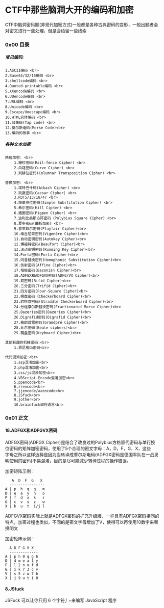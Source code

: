 CTF中那些脑洞大开的编码和加密
===
CTF中脑洞密码题(非现代加密方式)一般都是各种古典密码的变形，一般出题者会对密文进行一些处理，但是会给留一些线索<br>
### 0x00 目录

##### 常见编码: <br>
    1.ASCII编码 <br>
    2.Base64/32/16编码 <br>
    3.shellcode编码 <br>
    4.Quoted-printable编码 <br>
    5.XXencode编码 <br> 
    6.UUencode编码 <br> 
    7.URL编码 <br>
    8.Unicode编码 <br> 
    9.Escape/Unescape编码 <br> 
    10.HTML实体编码 <br>
    11.敲击码(Tap code) <br>
    12.莫尔斯电码(Morse Code)<br>
    13.编码的故事 <br>
 
##### 各种文本加密 <br>
    换位加密: <br>
        1.栅栏密码(Rail-fence Cipher) <br>
        2.曲路密码(Curve Cipher) <br>
        3.列移位密码(Columnar Transposition Cipher) <br>
     
    替换加密: <br>
        1.埃特巴什码(Atbash Cipher) <br>
        2.凯撒密码(Caesar Cipher) <br>
        3.ROT5/13/18/47 <br>
        4.简单换位密码(Simple Substitution Cipher) <br>
        5.希尔密码(Hill Cipher) <br>
        6.猪圈密码(Pigpen Cipher) <br>
        7.波利比奥斯方阵密码（Polybius Square Cipher) <br>
        8.夏多密码(曲折加密) <br>
        9.普莱菲尔密码(Playfair Cipher)<br>
        10.维吉尼亚密码(Vigenère Cipher)<br>
        11.自动密钥密码(Autokey Cipher)<br>
        12.博福特密码(Beaufort Cipher)<br>
        13.滚动密钥密码(Running Key Cipher)<br>
        14.Porta密码(Porta Cipher)<br>
        15.同音替换密码(Homophonic Substitution Cipher)<br>
        16.仿射密码(Affine Cipher)<br>
        17.培根密码(Baconian Cipher)<br>
        18.ADFGX和ADFGVX密码(ADFG/VX Cipher)<br>
        19.双密码(Bifid Cipher)<br>
        20.三分密码(Trifid Cipher)<br>
        21.四方密码(Four-Square Cipher)<br>
        22.棋盘密码（Checkerboard Cipher)<br>
        23.跨棋盘密码(Straddle Checkerboard Cipher)<br>
        24.分组摩尔斯替换密码(Fractionated Morse Cipher)<br>
        25.Bazeries密码(Bazeries Cipher)<br>
        26.Digrafid密码(Digrafid Cipher)<br>
        27.格朗普雷密码(Grandpré Cipher)<br>
        28.比尔密码(Beale ciphers)<br>
        29.键盘密码(Keyboard Cipher)<br>
 
    其他有趣的机械密码:<br>
        1.恩尼格玛密码<br>
 
    代码混淆加密:<br>
        1.asp混淆加密<br>
        2.php混淆加密<br>
        3.css/js混淆加密<br>
        4.VBScript.Encode混淆加密<br>
        5.ppencode<br>
        6.rrencode<br>
        7.jjencode/aaencode<br>
        8.JSfuck<br>
        9.jother<br>
        10.brainfuck编程语言<br>

### 0x01 正文

#### 18.ADFGX和ADFGVX密码
ADFGX密码(ADFGX Cipher)是结合了改良过的Polybius方格替代密码与单行换位密码的矩阵加密密码，使用了5个合理的密文字母：A，D，F，G，X，这些 <br>
字母之所以这样选择是因为当转译成摩尔斯电码(ADFGX密码是德国军队在一战发明使用的密码)不易混淆，目的是尽可能减少转译过程的操作错误。  <br>

加密矩阵示例：  <br>

       A  D  F  G   X
      ----------------
    A | p  h  q  g   m 
    D | e  a  y  n   o 
    F | f  d  x  k   r
    G | c  v  s  z   w 
    X | b  u  t  i/j l

ADFGVX密码实际上就是ADFGX密码的扩充升级版，一样具有ADFGX密码相同的特点，加密过程也类似，不同的是密文字母增加了V，使得可以再使用10数字来替换明文  <br>

加密矩阵示例：  <br>

      A D F G V X
      -------------
    A | p h 0 q g 6
    D | 4 m e a 1 y
    F | l 2 n o f d
    G | x k r 3 c v
    V | s 5 z w 7 b
    X | j 9 u t i 8
 
#### 8.JSfuck
JSFuck 可以让你只用 6 个字符[ ]( ) ! +来编写 JavaScript 程序


